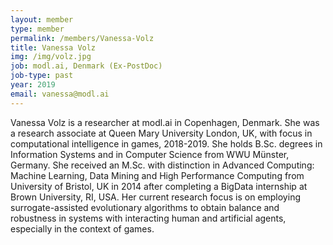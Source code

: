 ```yaml
---
layout: member
type: member
permalink: /members/Vanessa-Volz
title: Vanessa Volz
img: /img/volz.jpg
job: modl.ai, Denmark (Ex-PostDoc)
job-type: past
year: 2019
email: vanessa@modl.ai
---
```


Vanessa Volz is a researcher at modl.ai in Copenhagen, Denmark. She was a research associate at Queen Mary University London, UK, with focus in computational intelligence in games, 2018-2019. She holds B.Sc. degrees in Information Systems and in Computer Science from WWU Münster, Germany. She received an M.Sc. with distinction in Advanced Computing: Machine Learning, Data Mining and High Performance Computing from University of Bristol, UK in 2014 after completing a BigData internship at Brown University, RI, USA. Her current research focus is on employing surrogate-assisted evolutionary algorithms to obtain balance and robustness in systems with interacting human and artificial agents, especially in the context of games.

